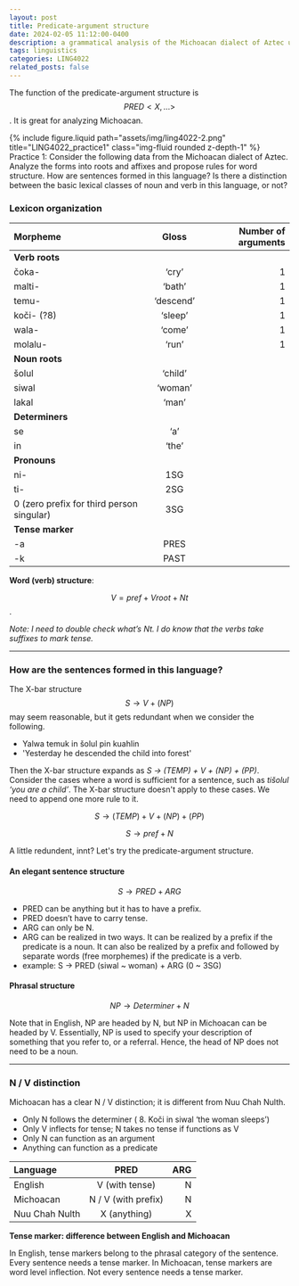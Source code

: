 ```yaml
---
layout: post
title: Predicate-argument structure
date: 2024-02-05 11:12:00-0400
description: a grammatical analysis of the Michoacan dialect of Aztec using the Parallel Architectures framework
tags: linguistics
categories: LING4022
related_posts: false
---
```


The function of the predicate-argument structure is $$ PRED <X, ...> $$. It is great for analyzing Michoacan.

<div class="row">
    <div class="col-sm mt-3 mt-md-0">
        {% include figure.liquid path="assets/img/ling4022-2.png" title="LING4022_practice1" class="img-fluid rounded z-depth-1" %}
    </div>
</div>
<div class="caption">
    Practice 1: Consider the following data from the Michoacan dialect of Aztec. Analyze the forms into roots and affixes and propose rules for word structure. How are sentences formed in this language? Is there a distinction between the basic lexical classes of noun and verb in this language, or not?
</div>

### Lexicon organization

| Morpheme   | Gloss          | Number of arguments |
| :----------- | :------------: | ------------------: |
| **Verb roots** |                 |                   |
| čoka-        |    ‘cry’       | 1                 |
| malti-       |    ‘bath’      | 1                 |
| temu-        |    ‘descend’   | 1                 |
| koči- (?8)   |    ‘sleep’     | 1                 |
| wala-        |    ‘come’      | 1                 |
| molalu-      |    ‘run’       | 1                 |
| **Noun roots** |                 |                |
| šolul        |    ‘child’     |                  |
| siwal        |    ‘woman’     |                |
| lakal        |    ‘man’       |              |
| **Determiners** |              |                |
| se        |    ‘a’     |                      |
| in        |    ‘the’     |                       |
| **Pronouns** |              |                       |
|     ni-      | 1SG          |                        |
| ti-          | 2SG            |                        |
| 0 (zero prefix for third person singular)   |   3SG   |    |
| **Tense marker** |              |                       |
| -a         | PRES                                            |
| -k         | PAST                                           |

<p></p>

**Word (verb) structure**: 

$$ V = pref + Vroot + Nt $$. 

*Note: I need to double check what’s Nt. I do know that the verbs take suffixes to mark tense.*

<hr>

### How are the sentences formed in this language?

The X-bar structure $$ S → V + (NP) $$ may seem reasonable, but it gets redundant when we consider the following.
- Yalwa	 	    temuk		    in	šolul	pin	    kuahlin
- 'Yesterday	he descended	the	child	into	forest'

Then the X-bar structure expands as *S → (TEMP) + V + (NP) + (PP)*. Consider the cases where a word is sufficient for a sentence, such as *tišolul ‘you are a child’*. The X-bar structure doesn't apply to these cases. We need to append one more rule to it.

$$
S → (TEMP)  + V + (NP) + (PP)
$$

$$
S → pref + N
$$

A little redundent, innt? Let's try the predicate-argument structure.

#### An elegant sentence structure

$$
S → PRED  +  ARG
$$

- PRED can be anything but it has to have a prefix. 
- PRED doesn’t have to carry tense.
- ARG can only be N. 
- ARG can be realized in two ways. It can be realized by a prefix if the predicate is a noun. It can also be realized by a prefix and followed by separate words (free morphemes)  if the predicate is a verb.
- example: S → PRED (siwal ~ woman) +  ARG (0 ~ 3SG)

#### Phrasal structure

$$ NP → Determiner + N $$

Note that in English, NP are headed by N, but NP in Michoacan can be headed by V. Essentially, NP is used to specify your description of something that you refer to, or a referral. Hence, the head of NP does not need to be a noun.

<hr>

### N / V distinction
Michoacan has a clear N / V distinction; it is different from Nuu Chah Nulth. 
- Only N follows the determiner ( 8. Koči in siwal	‘the woman sleeps’)
- Only V inflects for tense; N takes no tense if functions as V
- Only N can function as an argument
- Anything can function as a predicate

| Language       | PRED                | ARG               |
| :------------- | :-----------------: | ----------------: |
| English        | V (with tense)      | N                 |
| Michoacan      | N / V (with prefix) | N                 |
| Nuu Chah Nulth |    X (anything)     | X                 |

<p></p>

**Tense marker: difference between English and Michoacan**

In English, tense markers belong to the phrasal category of the sentence. Every sentence needs a tense marker.
In Michoacan, tense markers are word level inflection. Not every sentence needs a tense marker.









